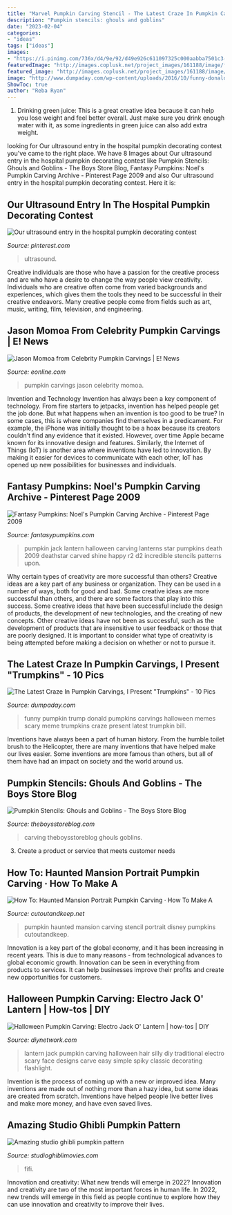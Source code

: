 ```yaml
---
title: "Marvel Pumpkin Carving Stencil - The Latest Craze In Pumpkin Carvings, I Present &quot;trumpkins&quot;"
description: "Pumpkin stencils: ghouls and goblins"
date: "2023-02-04"
categories:
- "ideas"
tags: ["ideas"]
images:
- "https://i.pinimg.com/736x/d4/9e/92/d49e926c611097325c000aabba7501c3--pumpkin-contest-pumpkin-ideas.jpg"
featuredImage: "http://images.coplusk.net/project_images/161188/image/full_portrait.jpg"
featured_image: "http://images.coplusk.net/project_images/161188/image/full_portrait.jpg"
image: "http://www.dumpaday.com/wp-content/uploads/2016/10/funny-donald-trump-pumpkins-8.jpg"
ShowToc: true
author: "Reba Ryan"
---
```



1. Drinking green juice: This is a great creative idea because it can help you lose weight and feel better overall. Just make sure you drink enough water with it, as some ingredients in green juice can also add extra weight.

	

		
looking for Our ultrasound entry in the hospital pumpkin decorating contest you've came to the right place. We have 8 Images about Our ultrasound entry in the hospital pumpkin decorating contest like Pumpkin Stencils: Ghouls and Goblins - The Boys Store Blog, Fantasy Pumpkins: Noel&#039;s Pumpkin Carving Archive - Pinterest Page 2009 and also Our ultrasound entry in the hospital pumpkin decorating contest. Here it is:
		
    
## Our Ultrasound Entry In The Hospital Pumpkin Decorating Contest

<img loading=lazy src="https://i.pinimg.com/736x/d4/9e/92/d49e926c611097325c000aabba7501c3--pumpkin-contest-pumpkin-ideas.jpg" onerror="this.onerror=null;this.src='https://tse2.mm.bing.net/th?id=OIP.UgA9W1kNsFnP0K_ppGG42QHaFi&amp;pid=15.1';" alt="Our ultrasound entry in the hospital pumpkin decorating contest">

_Source: pinterest.com_

>ultrasound. 

	

Creative individuals are those who have a passion for the creative process and are who have a desire to change the way people view creativity. Individuals who are creative often come from varied backgrounds and experiences, which gives them the tools they need to be successful in their creative endeavors. Many creative people come from fields such as art, music, writing, film, television, and engineering.

    
## Jason Momoa From Celebrity Pumpkin Carvings | E! News

<img loading=lazy src="https://akns-images.eonline.com/eol_images/Entire_Site/2017825/rs_634x1024-170925044053-pumpkin-5-MK092517.jpg" onerror="this.onerror=null;this.src='https://tse4.mm.bing.net/th?id=OIP.0KrX3G4p4JTfP5InYZ__PQHaL9&amp;pid=15.1';" alt="Jason Momoa from Celebrity Pumpkin Carvings | E! News">

_Source: eonline.com_

>pumpkin carvings jason celebrity momoa. 

	

Invention and Technology
Invention has always been a key component of technology. From fire starters to jetpacks, invention has helped people get the job done. But what happens when an invention is too good to be true? In some cases, this is where companies find themselves in a predicament. For example, the iPhone was initially thought to be a hoax because its creators couldn't find any evidence that it existed. However, over time Apple became known for its innovative design and features. Similarly, the Internet of Things (IoT) is another area where inventions have led to innovation. By making it easier for devices to communicate with each other, IoT has opened up new possibilities for businesses and individuals.

    
## Fantasy Pumpkins: Noel&#039;s Pumpkin Carving Archive - Pinterest Page 2009

<img loading=lazy src="https://www.fantasypumpkins.com/2009-pumpkins/deathstar940.jpg" onerror="this.onerror=null;this.src='https://tse4.mm.bing.net/th?id=OIP.7V8b9F39SueRN_Ra3KhhtAHaGm&amp;pid=15.1';" alt="Fantasy Pumpkins: Noel&#039;s Pumpkin Carving Archive - Pinterest Page 2009">

_Source: fantasypumpkins.com_

>pumpkin jack lantern halloween carving lanterns star pumpkins death 2009 deathstar carved shine happy r2 d2 incredible stencils patterns upon. 

	

Why certain types of creativity are more successful than others?
Creative ideas are a key part of any business or organization. They can be used in a number of ways, both for good and bad. Some creative ideas are more successful than others, and there are some factors that play into this success.
Some creative ideas that have been successful include the design of products, the development of new technologies, and the creating of new concepts. Other creative ideas have not been as successful, such as the development of products that are insensitive to user feedback or those that are poorly designed. It is important to consider what type of creativity is being attempted before making a decision on whether or not to pursue it.

    
## The Latest Craze In Pumpkin Carvings, I Present &quot;Trumpkins&quot; - 10 Pics

<img loading=lazy src="http://www.dumpaday.com/wp-content/uploads/2016/10/funny-donald-trump-pumpkins-8.jpg" onerror="this.onerror=null;this.src='https://tse3.mm.bing.net/th?id=OIP.qzVFJ7Vw2ttlUs_DFB0KfAHaJ4&amp;pid=15.1';" alt="The Latest Craze In Pumpkin Carvings, I Present &quot;Trumpkins&quot; - 10 Pics">

_Source: dumpaday.com_

>funny pumpkin trump donald pumpkins carvings halloween memes scary meme trumpkins craze present latest trumpkin bill. 

	

Inventions have always been a part of human history. From the humble toilet brush to the Helicopter, there are many inventions that have helped make our lives easier. Some inventions are more famous than others, but all of them have had an impact on society and the world around us.

    
## Pumpkin Stencils: Ghouls And Goblins - The Boys Store Blog

<img loading=lazy src="https://theboysstoreblog.com/wp-content/uploads/2012/09/20120907-131622.jpg" onerror="this.onerror=null;this.src='https://tse1.mm.bing.net/th?id=OIP.C4k9eC48BWua5Emn6P6SMgHaJ4&amp;pid=15.1';" alt="Pumpkin Stencils: Ghouls and Goblins - The Boys Store Blog">

_Source: theboysstoreblog.com_

>carving theboysstoreblog ghouls goblins. 

	

3. Create a product or service that meets customer needs

    
## How To: Haunted Mansion Portrait Pumpkin Carving · How To Make A

<img loading=lazy src="http://images.coplusk.net/project_images/161188/image/full_portrait.jpg" onerror="this.onerror=null;this.src='https://tse1.mm.bing.net/th?id=OIP.Rf07UZVSJN2r4d6TThgxYAHaKw&amp;pid=15.1';" alt="How To: Haunted Mansion Portrait Pumpkin Carving · How To Make A">

_Source: cutoutandkeep.net_

>pumpkin haunted mansion carving stencil portrait disney pumpkins cutoutandkeep. 

	

Innovation is a key part of the global economy, and it has been increasing in recent years. This is due to many reasons - from technological advances to global economic growth. Innovation can be seen in everything from products to services. It can help businesses improve their profits and create new opportunities for customers.

    
## Halloween Pumpkin Carving: Electro Jack O&#039; Lantern | How-tos | DIY

<img loading=lazy src="https://diy.sndimg.com/content/dam/images/diy/fullset/2010/10/21/0/0150966_Electro-Pumpkin-Design_s4x3.jpg.rend.hgtvcom.616.462.suffix/1420782902413.jpeg" onerror="this.onerror=null;this.src='https://tse3.mm.bing.net/th?id=OIP.rcVX18DLbo48oUphFC1JBgHaFj&amp;pid=15.1';" alt="Halloween Pumpkin Carving: Electro Jack O&#039; Lantern | how-tos | DIY">

_Source: diynetwork.com_

>lantern jack pumpkin carving halloween hair silly diy traditional electro scary face designs carve easy simple spiky classic decorating flashlight. 

	

Invention is the process of coming up with a new or improved idea. Many inventions are made out of nothing more than a hazy idea, but some ideas are created from scratch. Inventions have helped people live better lives and make more money, and have even saved lives.

    
## Amazing Studio Ghibli Pumpkin Pattern

<img loading=lazy src="https://studioghiblimovies.com/wp-content/uploads/2015/10/2987412192_8ed178712f.jpg" onerror="this.onerror=null;this.src='https://tse4.mm.bing.net/th?id=OIP.OO5AbjC7AuExoF19pkkvZgAAAA&amp;pid=15.1';" alt="Amazing studio ghibli pumpkin pattern">

_Source: studioghiblimovies.com_

>fifi. 

	

Innovation and creativity: What new trends will emerge in 2022?
Innovation and creativity are two of the most important forces in human life. In 2022, new trends will emerge in this field as people continue to explore how they can use innovation and creativity to improve their lives.

